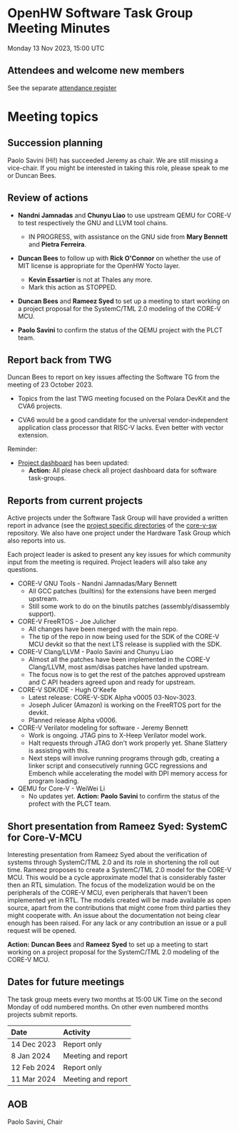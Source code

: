 # OpenHW Software Task Group Meeting Minutes

Monday 13 Nov 2023, 15:00 UTC

## Attendees and welcome new members

See the separate [attendance register](https://github.com/openhwgroup/programs/blob/master/TWG-and-TG-Attendance-Tracking/TGSoftware_Attendance_2023.md)

# Meeting topics

## Succession planning

Paolo Savini (Hi!) has succeeded Jeremy as chair. We are still missing a vice-chair. If you might be interested in taking this role, please speak to me or Duncan Bees.

## Review of actions

- **Nandni Jamnadas** and **Chunyu Liao** to use upstream QEMU for CORE-V to test respectively the GNU and LLVM tool chains.
  - IN PROGRESS, with assistance on the GNU side from **Mary Bennett** and  **Pietra Ferreira**.

- **Duncan Bees** to follow up with **Rick O'Connor** on whether the use of MIT license is appropriate for the OpenHW Yocto layer.
  - **Kevin Essartier** is not at Thales any more.
  - Mark this action as STOPPED.

- **Duncan Bees** and **Rameez Syed** to set up a meeting to start working on a project proposal for the SystemC/TML 2.0 modeling of the CORE-V MCU.

- **Paolo Savini** to confirm the status of the QEMU project with the PLCT team.

## Report back from TWG

Duncan Bees to report on key issues affecting the Software TG from the meeting of 23 October 2023.

- Topics from the last TWG meeting focused on the Polara DevKit and the CVA6 projects.

- CVA6 would be a good candidate for the universal vendor-independent application class processor that RISC-V lacks. Even better with vector extension.

Reminder:
- [Project dashboard](https://github.com/openhwgroup/programs/blob/master/dashboard/Dashboard_SpreadSheetFriendly.md) has been updated:
  - **Action:** All please check all project dashboard data for software task-groups.

## Reports from current projects

Active projects under the Software Task Group will have provided a written report in advance (see the [project specific directories](https://github.com/openhwgroup/core-v-sw/blob/master/projects) of the [core-v-sw](https://github.com/openhwgroup/core-v-sw) repository. We also have one project under the Hardware Task Group which also reports into us.

Each project leader is asked to present any key issues for which community input from the meeting is required.  Project leaders will also take any questions.

- CORE-V GNU Tools - Nandni Jamnadas/Mary Bennett
  - All GCC patches (builtins) for the extensions have been merged upstream.
  - Still some work to do on the binutils patches (assembly/disassembly support).
- CORE-V FreeRTOS - Joe Julicher
  - All changes have been merged with the main repo.
  - The tip of the repo in now being used for the SDK of the CORE-V MCU devkit so that
    the next LTS release is supplied with the SDK.
- CORE-V Clang/LLVM - Paolo Savini and Chunyu Liao
  - Almost all the patches have been implemented in the CORE-V Clang/LLVM, most asm/disas patches have landed upstream.
  - The focus now is to get the rest of the patches approved upstream and C API headers agreed upon and ready for upstream.
- CORE-V SDK/IDE - Hugh O'Keefe
  - Latest release: CORE-V-SDK Alpha v0005 03-Nov-3023.
  - Joseph Julicer (Amazon) is working on the FreeRTOS port for the devkit.
  - Planned release Alpha v0006.
- CORE-V Verilator modeling for software - Jeremy Bennett
  - Work is ongoing. JTAG pins to X-Heep Verilator model work.
  - Halt requests through JTAG don't work properly yet. Shane Slattery is assisting with this.
  - Next steps will involve running programs through gdb, creating a linker script and consecutively running GCC regressions and Embench while accelerating the model with DPI memory access for program loading.
- QEMU for Core-V - WeiWei Li
  - No updates yet. **Action:** **Paolo Savini** to confirm the status of the profect with the PLCT team.

## Short presentation from Rameez Syed: SystemC for Core-V-MCU

Interesting presentation from Rameez Syed about the verification of systems through SystemC/TML 2.0 and its role in shortening the roll out time.
Rameez proposes to create a SystemC/TML 2.0 model for the CORE-V MCU.
This would be a cycle approximate model that is considerably faster then an RTL simulation.
The focus of the modelization would be on the peripherals of the CORE-V MCU, even peripherals that haven't been implemented yet in RTL.
The models created will be made available as open source, apart from the contributions that might come from third parties they might cooperate with.
An issue about the documentation not being clear enough has been raised. For any lack or any contribution an issue or a pull request will be opened.

**Action:** **Duncan Bees** and **Rameez Syed** to set up a meeting to start working on a project proposal for the SystemC/TML 2.0 modeling of the CORE-V MCU.

## Dates for future meetings

The task group meets every two months at 15:00 UK Time on the second Monday of odd numbered months.  On other even numbered months projects submit reports.

| Date        | Activity                              |
| :---------- | :------------------------------------ |
| 14 Dec 2023 | Report only                           |
|  8 Jan 2024 | Meeting and report                    |
| 12 Feb 2024 | Report only                           |
| 11 Mar 2024 | Meeting and report                    |

## AOB


Paolo Savini, Chair
